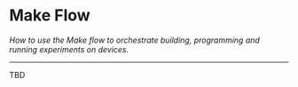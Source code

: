 
# Make Flow

*How to use the Make flow to orchestrate building, programming and
running experiments on devices.*

---

TBD
